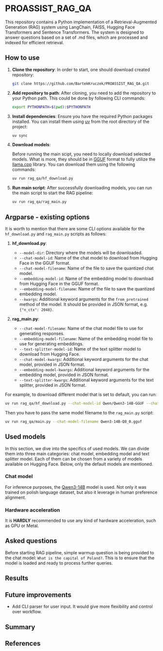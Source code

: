 # PROASSIST_RAG_QA

This repository contains a Python implementation of a Retrieval-Augmented Generation (RAG) system using LangChain, FAISS, Hugging Face Transformers and Sentence Transformers. The system is designed to answer questions based on a set of .md files, which are processed and indexed for efficient retrieval.

## How to use

1. **Clone the repository**: In order to start, one should download created repository:

    ```bash
    git clone https://github.com/BartekKruczek/PROASSIST_RAG_QA.git
    ```

2. **Add repository to path**: After cloning, you need to add the repository to your Python path. This could be done by following CLI commands:

    ```bash
    export PYTHONPATH=$(pwd):$PYTHONPATH
    ```

3. **Install dependencies**: Ensure you have the required Python packages installed. You can install them using [uv](https://docs.astral.sh/uv/)
   from the root directory of the project:

   ```bash
   uv sync
   ```

4. **Download models**: 

    Before running the main scipt, you need to locally download selected models. What is more, they should be in [GGUF](https://huggingface.co/docs/hub/gguf) format to fully utilize the [llama.cpp](https://github.com/abetlen/llama-cpp-python) library. You can download them using the following commands:

    ```bash
    uv run rag_qa/hf_download.py
    ```

5. **Run main script**: After successfully downloading models, you can run the main script to start the RAG pipeline:

    ```bash
    uv run rag_qa/rag_main.py
    ```

## Argparse - existing options
It is worth to mention that there are some CLI options available for the `hf_download.py` and `rag_main.py` scripts as follows:

1. **hf_download.py**:
   - `--model-dir`: Directory where the models will be downloaded.
   - `--chat-model-id`: Name of the chat model to download from Hugging Face in the GGUF format.
   - `--chat-model-filename`: Name of the file to save the quantized chat model.
   - `--embedding-model-id`: Name of the embedding model to download from Hugging Face in the GGUF format.
   - `--embedding-model-filename`: Name of the file to save the quantized embedding model.
   - `--kwargs`: Additional keyword arguments for the `from_pretrained` method of the model. It should be provided in JSON format, e.g. `{"n_ctx": 2048}`.

2. **rag_main.py**:
   - `--chat-model-filename`: Name of the chat model file to use for generating responses.
   - `--embedding-model-filename`: Name of the embedding model file to use for generating embeddings.
   - `--text-splitter-model-id`: Name of the text splitter model to download from Hugging Face.
   - `--chat-model-kwargs`: Additional keyword arguments for the chat model, provided in JSON format.
   - `--embedding-model-kwargs`: Additional keyword arguments for the embedding model, provided in JSON format.
   - `--text-splitter-kwargs`: Additional keyword arguments for the text splitter, provided in JSON format.
  
For example, to download different model that is set to default, you can run:

```bash
uv run rag_qa/hf_download.py --chat-model-id Qwen/Qwen3-14B-GGUF --chat-model-filename Qwen3-14B-Q8_0.gguf
```

Then you have to pass the same model filename to the `rag_main.py` script:

```bash
uv run rag_qa/main.py --chat-model-filename Qwen3-14B-Q8_0.gguf
```

## Used models

In this section, we dive into the specifics of used models. We can divide them into three main categories: chat model, embedding model and text splitter model. Each of them can be chosen from a variety of models available on Hugging Face. Below, only the default models are mentioned.

### Chat model

For inference purposes, the [Qwen3-14B](https://huggingface.co/Qwen/Qwen3-14B-GGUF) model is used. Not only it was trained on polish language dataset, but also it leverage in human preference alignment.

### Hardware acceleration

It is **HARDLY** recommended to use any kind of hardware acceleration, such as GPU or Metal. 

## Asked questions

Before starting RAG pipeline, simple warmup question is being provided to the chat model: `What is the capital of Poland?`. This is to ensure that the model is loaded and ready to process further queries.

## Results

## Future improvements
- Add CLI parser for user input. It would give more flexibility and control over workflow.

## Summary

## References
